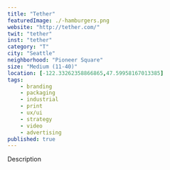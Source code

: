 ```yaml
---
title: "Tether"
featuredImage: ./-hamburgers.png
website: "http://tether.com/"
twit: "tether"
inst: "tether"
category: "T"
city: "Seattle"
neighborhood: "Pioneer Square"
size: "Medium (11-40)"
location: [-122.33262358866865,47.59958167013385]
tags:
    - branding
    - packaging
    - industrial
    - print
    - ux/ui
    - strategy
    - video
    - advertising
published: true
---
```


Description
